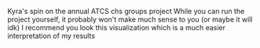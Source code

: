Kyra's spin on the annual ATCS chs groups project
While you can run the project yourself, it probably won't make much sense to you (or maybe it will idk)
I recommend you look this visualization which is a much easier interpretation of my results
